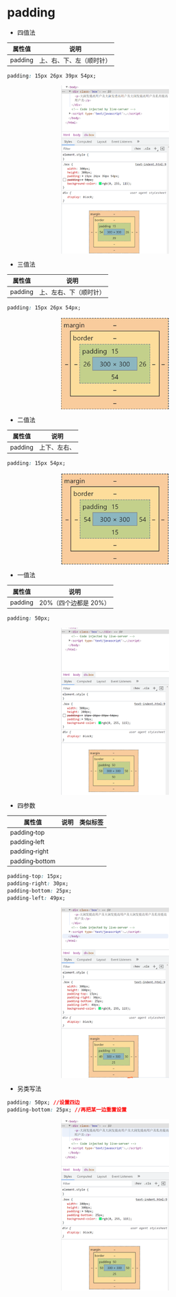 # padding

- 四值法

| 属性值  | 说明                     |
| ------- | ------------------------ |
| padding | 上、右、下、左（顺时针） |

```css
padding: 15px 26px 39px 54px;
```

<img src="/images/css/005.png" style="width: 50%; display: block; margin: 0 auto;">

- 三值法

| 属性值  | 说明                   |
| ------- | ---------------------- |
| padding | 上、左右、下（顺时针） |

```css
padding: 15px 26px 54px;
```

<img src="/images/css/008.png" style="width: 50%; display: block; margin: 0 auto;">

- 二值法

| 属性值  | 说明         |
| ------- | ------------ |
| padding | 上下、左右、 |

```css
padding: 15px 54px;
```

<img src="/images/css/009.png" style="width: 50%; display: block; margin: 0 auto;">

- 一值法

| 属性值  | 说明                  |
| ------- | --------------------- |
| padding | 20%（四个边都是 20%） |

<!-- ![](/images/css/004.png) -->

```css
padding: 50px;
```

<img src="/images/css/004.png" style="width: 50%; display: block; margin: 0 auto;">

- 四参数

| 属性值         | 说明 | 类似标签 |
| -------------- | ---- | -------- |
| padding‐top    |      |          |
| padding‐left   |      |          |
| padding‐right  |      |          |
| padding‐bottom |      |          |

```css
padding-top: 15px;
padding-right: 30px;
padding-bottom: 25px;
padding-left: 49px;
```

<img src="/images/css/006.png" style="width: 50%; display: block; margin: 0 auto;">

- 另类写法

```css
padding: 50px; //设置四边
padding-bottom: 25px; //再把某一边重置设置
```

<img src="/images/css/007.png" style="width: 50%; display: block; margin: 0 auto;">
